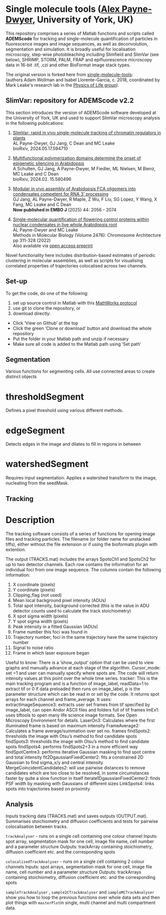 # Single molecule tools ([Alex Payne-Dwyer](https://www.linkedin.com/in/alex-payne-dwyer-002311a8/), University of York, UK)

This repository comprises a series of Matlab functions and scripts called **ADEMScode** for tracking and single-molecule quantification of particles in fluorescence images and image sequences, as well as deconvolution, segmentation and simulation. It is broadly useful for localisation microscopy, step-wise photobleaching including Slimfield and SlimVar (see below), SHRIMP, STORM, PALM, FRAP and epifluorescence microscopy data in 16-bit .tif, .czi and other BioFormat image stack types.  

The original version is forked here from [single-molecule-tools](https://awollman.github.io/single-molecule-tools/):  
(authors Adam Wollman and Isabel Llorente-Garcia, c. 2018, coordinated by Mark Leake's research lab in the [Physics of Life group](https://www.york.ac.uk/physics-engineering-technology/research/physics-of-life/)).  

## SlimVar: repository for ADEMScode v2.2

This section introduces the version of ADEMScode software developed at the University of York, UK and used to support SlimVar microscopy analysis in the following publications:

1. [SlimVar: rapid in vivo single-molecule tracking of chromatin regulators in plants](https://www.biorxiv.org/content/10.1101/2024.05.17.594710.abstract)  
AL Payne-Dwyer, GJ Jang, C Dean and MC Leake  
bioRxiv, 2024.05.17.594710

2. [Multifunctional polymerization domains determine the onset of epigenetic silencing in Arabidopsis](https://www.biorxiv.org/content/10.1101/2024.02.15.580496.abstract)  
A Schulten, GJ Jang, A Payne-Dwyer, M Fiedler, ML Nielsen, M Bienz, MC Leake and C Dean  
bioRxiv, 2024.02. 15.580496  

3. [Modular in vivo assembly of Arabidopsis FCA oligomers into condensates competent for RNA 3’ processing](https://doi.org/10.1038/s44318-025-00394-4)  
GJ Jang, AL Payne-Dwyer, R Maple, Z Wu, F Liu, SG Lopez, Y Wang, X Fang, MC Leake and C Dean  
**Now published in EMBO J** (2025) 44: 2056 - 2074  

4. [Single-molecular quantification of flowering control proteins within nuclear condensates in live whole Arabidopsis root](https://link.springer.com/protocol/10.1007/978-1-0716-2221-6_21)  
AL Payne-Dwyer and MC Leake  
Methods in Molecular Biology (Volume 2476): Chromosome Architecture pp 311-328 (2022)  
Also available via [open access preprint](https://arxiv.org/pdf/2108.13743)

Novel functionality here includes distribution-based estimates of periodic clustering in molecular assemblies, as well as scripts for visualising correlated properties of trajectories colocalised across two channels.  

## Set-up

To get the code, do one of the following: 
1. set up source control in Matlab with this [MathWorks protocol](https://blogs.mathworks.com/community/2014/10/20/matlab-and-git/)
2. use git to clone the repository, or
3. download directly:
- Click ‘View on Github’ at the top
- Click the green ‘Clone or download’ button and download the whole repository
- Put the folder in your Matlab path and unzip if necessary
- Make sure all code is added to the Matlab path using ‘Set path’

## Segmentation

Various functions for segmenting cells. All use connected areas to create distinct objects

# thresholdSegment

Defines a pixel threshold using various different methods.

# edgeSegment

Detects edges in the image and dilates to fill in regions in between

# watershedSegment

Requires input segmentation. Applies a watershed transform to the image, nucleating from the seedMask.


## Tracking
# Description

The tracking software consists of a series of functions for opening image files and tracking particles.
The filename (or folder name for unstacked tiffs), either without the file extension or if using the bioformats plugin with extention.

The output (TRACKS.mat) includes the arrays SpotsCh1 and SpotsCh2 for up to two detector channels. 
Each row contains the information for an individual foci from one image sequence. The columns contain the following information:
1.	X coordinate (pixels)
2.	Y coordinate (pixels)
3.	Clipping_flag (not used)
4.	Mean local background pixel intensity (ADUs)
5.	Total spot intensity, background corrected (this is the value in ADU detector counts used to calculate the track stoichiometry)
6.	X spot sigma width (pixels)
7.	Y spot sigma width (pixels)
8.	Peak intensity in a fitted Gaussian (ADUs)
9.	Frame number this foci was found in
10.	Trajectory number, foci in the same trajectory have the same trajectory number
11.	Signal to noise ratio
12.	Frame in which laser exposure began

Useful to know: There is a ‘show_output’ option that can be used to view graphs and manually advance at each stage of the algorithm.
Cursor_mode: set =1 and user can manually specify where spots are. The code will return intensity values at this point over the whole time series.
tracker: This is the main tracking program and is a function of image_label, readData=1 to extract tif or 0 if data preloaded then runs on image_label, p is the parameter structure which can be read in or set by the code. It returns spot arrays for each channel and frame_average. It uses:
extractImageSequence3: extracts user set frames from tif specified by image_label, can open Andor ASCII files and folders full of tif frames
ImEx1: uses bftools to open many life science image formats. See Open Microscopy Environment for details.
LaserOn3: Calculates where the first illuminated frame is based on maximum intensity
FrameAverage2: Calculates a frame average/summation over set no. frames
findSpots2: thresholds the image with Otsu’s method to find candidate spots
findSpots3: thresholds the image with Otsu’s method to find candidate spots
findSpots4: performs findSpots2+3 in a more efficient way
findSpotCentre3: performs iterative Gaussian masking to find spot centre and total intensity
fit2DgaussianFixedCenter2: fits a constrained 2D Gaussian to find sigma_x/y and central intensity
MergeCoincidentCandidates2: will use pairwise distances to remove candidates which are too close to be resolved, in some circumstances faster by quite a slow function in itself
iterate1DgaussianFixedCenter2: finds PSF width by masking with Gaussians of different sizes
LinkSpots4: links spots into trajectories based on proximity

## Analysis

Inputs tracking data (TRACKS.mat) and saves outputs (OUTPUT.mat).
Summarises stoichiometry and diffusion coefficients and tests for pairwise colocalisation between tracks.

`trackAnalyser` - runs on a single cell containing one colour channel
Inputs: spot array, segmentation mask for one cell, image file name, cell number and a parameter structure
Outputs: trackArray containing stoichiometry, diffusion coefficient etc. and the corresponding spots

`colocalisedTrackAnalyser` - runs on a single cell containing 2 colour channels
Inputs: spot arrays, segmentation mask for one cell, image file name, cell number and a parameter structure
Outputs: trackArrays containing stoichiometry, diffusion coefficient etc. and the corresponding spots

`sampleTrackAnalyser` , `sample2CTrackAnalyser` and `sampleMCTrackAnalyser` show you how to loop the previous functions over whole data sets and then plot things with `masterPlot`in single, multi channel and multi compartment data.
